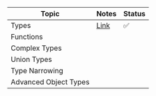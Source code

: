 | Topic                 | Notes                                                                                     | Status |
| --------------------- | ----------------------------------------------------------------------------------------- | ------ |
| Types                 | [Link](https://github.com/SuvadeepMukherjee/Training-Notes/tree/main/Typescript/01-Types) | ✅      |
| Functions             |                                                                                           |        |
| Complex Types         |                                                                                           |        |
| Union Types           |                                                                                           |        |
| Type Narrowing        |                                                                                           |        |
| Advanced Object Types |                                                                                           |        |
